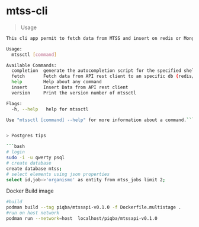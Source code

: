 # mtss-cli

> Usage

```bash
This cli app permit to fetch data from MTSS and insert on redis or MongoDB.this is Mtss ctl

Usage:
  mtssctl [command]

Available Commands:
  completion  generate the autocompletion script for the specified shell
  fetch       Fetch data from API rest client to an specific db (redis/mongodb[unimplemented]/postgresql)
  help        Help about any command
  insert      Insert Data from API rest client
  version     Print the version number of mtssctl

Flags:
  -h, --help   help for mtssctl

Use "mtssctl [command] --help" for more information about a command.```


> Postgres tips

```bash
# login
sudo -i -u qwerty psql
# create database
create database mtss;
# select elements using json properties
select id,job->'organismo' as entity from mtss_jobs limit 2;
```

Docker Build image

```bash
#build
podman build --tag piqba/mtssapi-v0.1.0 -f Dockerfile.multistage .
#run on host network
podman run --network=host  localhost/piqba/mtssapi-v0.1.0
```